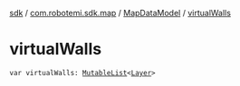 [sdk](../../index.md) / [com.robotemi.sdk.map](../index.md) / [MapDataModel](index.md) / [virtualWalls](./virtual-walls.md)

# virtualWalls

`var virtualWalls: `[`MutableList`](https://kotlinlang.org/api/latest/jvm/stdlib/kotlin.collections/-mutable-list/index.html)`<`[`Layer`](../-layer/index.md)`>`